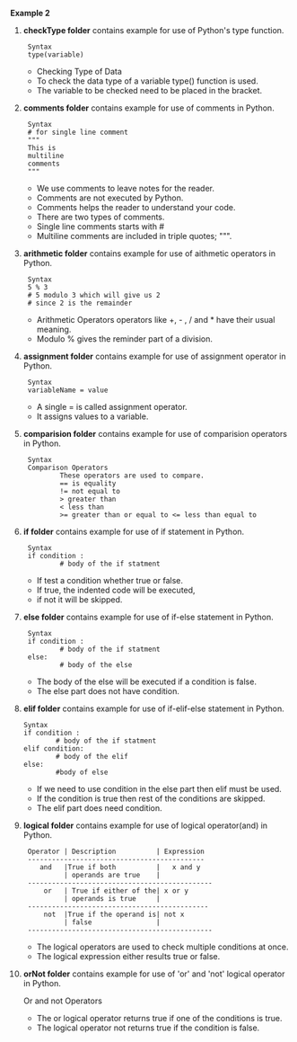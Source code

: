 **Example 2**


1. **checkType folder** contains example for use of Python's type function.

        Syntax
        type(variable)
    
    - Checking Type of Data
    - To check the data type of a variable type() function is used.
    - The variable to be checked need to be placed in the bracket.

2. **comments folder** contains example for use of comments in Python.

        Syntax
        # for single line comment
        """
        This is
        multiline
        comments
        """
    
    - We use comments to leave notes for the reader. 
    - Comments are not executed by Python. 
    - Comments helps the reader to understand your code.
    - There are two types of comments. 
    - Single line comments starts with #
    - Multiline comments are included in triple quotes; """.

3. **arithmetic folder** contains example for use of aithmetic operators in Python.

        Syntax
        5 % 3 
        # 5 modulo 3 which will give us 2
        # since 2 is the remainder
    
    - Arithmetic Operators operators like +, - , / and * have their usual meaning.
    - Modulo % gives the reminder part of a division.

4. **assignment folder** contains example for use of assignment operator in Python.

        Syntax
        variableName = value
    
    - A single = is called assignment operator. 
    - It assigns values to a variable.
    
5. **comparision folder** contains example for use of comparision operators in Python.

        Syntax
        Comparison Operators
                These operators are used to compare.
                == is equality
                != not equal to
                > greater than
                < less than
                >= greater than or equal to <= less than equal to
6. **if folder** contains example for use of if statement in Python.

        Syntax
        if condition :
                # body of the if statment
    
    - If test a condition whether true or false. 
    - If true, the indented code will be executed, 
    - if not it will be skipped.

7. **else folder** contains example for use of if-else statement  in Python.

        Syntax
        if condition :
                # body of the if statment
        else:
                # body of the else
    
    - The body of the else will be executed if a condition is false.
    - The else part does not have condition.
 
 8. **elif folder** contains example for use of if-elif-else statement in Python.

        Syntax
        if condition :
                # body of the if statment
        elif condition:
                # body of the elif
        else:
                #body of else
    - If we need to use condition in the else part then elif must be used. 
    - If the condition is true then rest of the conditions are skipped.
    - The elif part does need condition.

9. **logical folder** contains example for use of logical operator(and) in Python.

        Operator | Description          | Expression
        --------------------------------------------
           and   |True if both          |   x and y
                 | operands are true    |
        ----------------------------------------------
            or   | True if either of the| x or y
                 | operands is true     |
        ---------------------------------------------
            not  |True if the operand is| not x
                 | false                |
        ----------------------------------------------

    - The logical operators are used to check multiple conditions at once.
    - The logical expression either results true or false.

10. **orNot folder** contains example for use of 'or' and 'not' logical operator in Python.

    Or and not Operators
    - The or logical operator returns true if one of the conditions is true.
    - The logical operator not returns true if the condition is false.
